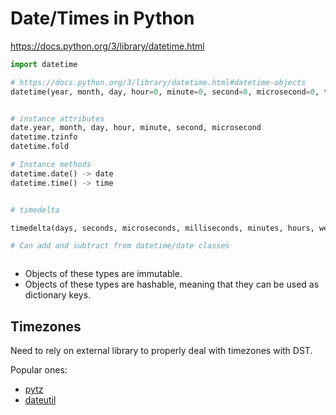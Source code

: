 # Date/Times in Python

https://docs.python.org/3/library/datetime.html

```python
import datetime

# https://docs.python.org/3/library/datetime.html#datetime-objects
datetime(year, month, day, hour=0, minute=0, second=0, microsecond=0, tzinfo=None, *, fold=0)


# instance attributes
date.year, month, day, hour, minute, second, microsecond
datetime.tzinfo
datetime.fold

# Instance methods
datetime.date() -> date
datetime.time() -> time


# timedelta

timedelta(days, seconds, microseconds, milliseconds, minutes, hours, weeks)

# Can add and subtract from datetime/date classes



```

- Objects of these types are immutable.
- Objects of these types are hashable, meaning that they can be used as dictionary keys.

## Timezones

Need to rely on external library to properly deal with timezones with DST.

Popular ones:
 - [pytz](https://pypi.org/project/pytz/)
 - [dateutil](https://dateutil.readthedocs.io/en/stable/)

